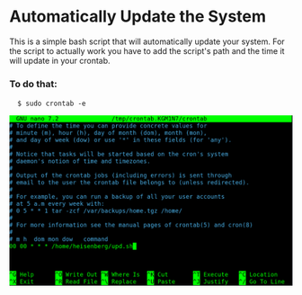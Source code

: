 <h1>Automatically Update the System</h1>
<p>This is a simple bash script that will automatically update your system. For the script to actually work you have to add the script's path and the time it will update in your crontab.</p>
<h3>To do that:</h3>
  
      $ sudo crontab -e

<img src='https://github.com/L101111/ubiquitous-octo-system/blob/main/screen.png' width='600px' />
